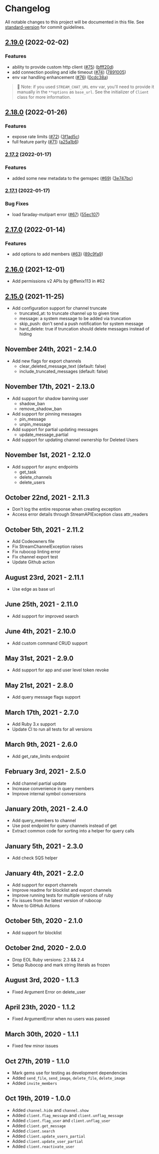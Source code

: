 # Changelog

All notable changes to this project will be documented in this file. See [standard-version](https://github.com/conventional-changelog/standard-version) for commit guidelines.

## [2.19.0](https://github.com/GetStream/stream-chat-ruby/compare/v2.18.0...v2.19.0) (2022-02-02)


### Features

* ability to provide custom http client ([#75](https://github.com/GetStream/stream-chat-ruby/issues/75)) ([bfff20d](https://github.com/GetStream/stream-chat-ruby/commit/bfff20d06232c49a1a8d0eee255a718bfffbb351))
* add connection pooling and idle timeout ([#74](https://github.com/GetStream/stream-chat-ruby/issues/74)) ([7891005](https://github.com/GetStream/stream-chat-ruby/commit/78910053b3a15b1efa3183a71299068e63b128e3))
* env var handling enhancement ([#76](https://github.com/GetStream/stream-chat-ruby/issues/76)) ([0cdc38a](https://github.com/GetStream/stream-chat-ruby/commit/0cdc38abd671bfaa8cefa7f403b9e2ac8b642272))
> 🚨 Note: if you used `STREAM_CHAT_URL` env var, you'll need to provide it manually in the `**options` as `base_url`. See the initializer of `Client` class for more information.

## [2.18.0](https://github.com/GetStream/stream-chat-ruby/compare/v2.17.2...v2.18.0) (2022-01-26)


### Features

* expose rate limits ([#72](https://github.com/GetStream/stream-chat-ruby/issues/72)) ([3f1ad5c](https://github.com/GetStream/stream-chat-ruby/commit/3f1ad5c8f43263424e934055d0ac283cdcce9376))
* full feature parity ([#71](https://github.com/GetStream/stream-chat-ruby/issues/71)) ([a25a1b6](https://github.com/GetStream/stream-chat-ruby/commit/a25a1b66f9eadd77d09b99d5c3cfba27bba52f17))

### [2.17.2](https://github.com/GetStream/stream-chat-ruby/compare/v2.17.1...v2.17.2) (2022-01-17)

### Features
* added some new metadata to the gemspec ([#69](https://github.com/GetStream/stream-chat-ruby/issues/69)) ([3e747bc](https://github.com/GetStream/stream-chat-ruby/commit/3e747bcd6aa338b08e136febfb0cf06f29d366b5))

### [2.17.1](https://github.com/GetStream/stream-chat-ruby/compare/v2.17.0...v2.17.1) (2022-01-17)


### Bug Fixes

* load faraday-mutipart error ([#67](https://github.com/GetStream/stream-chat-ruby/issues/67)) ([55ec107](https://github.com/GetStream/stream-chat-ruby/commit/55ec107fb4d6af887aa562c1e04d90a669c630cb))

## [2.17.0](https://github.com/GetStream/stream-chat-ruby/compare/v2.16.0...v2.17.0) (2022-01-14)


### Features

* add options to add members ([#63](https://github.com/GetStream/stream-chat-ruby/issues/63)) ([89c9fa9](https://github.com/GetStream/stream-chat-ruby/commit/89c9fa98e19565c4b5353077523a1d407e1f10c9))

## [2.16.0](https://github.com/GetStream/stream-chat-ruby/compare/v2.15.0...v2.16.0) (2021-12-01)

- Add permissions v2 APIs by @ffenix113 in #62

## [2.15.0](https://github.com/GetStream/stream-chat-ruby/compare/v2.14.0...v2.15.0) (2021-11-25)

- Add configuration support for channel truncate
  - truncated_at: to truncate channel up to given time
  - message: a system message to be added via truncation
  - skip_push: don't send a push notification for system message
  - hard_delete: true if truncation should delete messages instead of hiding

## November 24th, 2021 - 2.14.0

- Add new flags for export channels
  - clear_deleted_message_text (default: false)
  - include_truncated_messages (default: false)

## November 17th, 2021 - 2.13.0

- Add support for shadow banning user
  - shadow_ban
  - remove_shadow_ban
- Add support for pinning messages
  - pin_message
  - unpin_message
- Add support for partial updating messages
  - update_message_partial
- Add support for updating channel ownership for Deleted Users

## November 1st, 2021 - 2.12.0

- Add support for async endpoints
  - get_task
  - delete_channels
  - delete_users

## October 22nd, 2021 - 2.11.3

- Don't log the entire response when creating exception
- Access error details through StreamAPIException class attr_readers

## October 5th, 2021 - 2.11.2

- Add Codeowners file
- Fix StreamChannelException raises
- Fix rubocop linting error
- Fix channel export test
- Update Github action

## August 23rd, 2021 - 2.11.1

- Use edge as base url

## June 25th, 2021 - 2.11.0

- Add support for improved search

## June 4th, 2021 - 2.10.0

- Add custom command CRUD support

## May 31st, 2021 - 2.9.0

- Add support for app and user level token revoke

## May 21st, 2021 - 2.8.0

- Add query message flags support

## March 17th, 2021 - 2.7.0

- Add Ruby 3.x support
- Update CI to run all tests for all versions

## March 9th, 2021 - 2.6.0

- Add get_rate_limits endpoint

## February 3rd, 2021 - 2.5.0

- Add channel partial update
- Increase convenience in query members
- Improve internal symbol conversions

## January 20th, 2021 - 2.4.0

- Add query_members to channel
- Use post endpoint for query channels instead of get
- Extract common code for sorting into a helper for query calls

## January 5th, 2021 - 2.3.0

- Add check SQS helper

## January 4th, 2021 - 2.2.0

- Add support for export channels
- Improve readme for blocklist and export channels
- Improve running tests for multiple versions of ruby
- Fix issues from the latest version of rubocop
- Move to GitHub Actions

## October 5th, 2020 - 2.1.0

- Add support for blocklist

## October 2nd, 2020 - 2.0.0

- Drop EOL Ruby versions: 2.3 && 2.4
- Setup Rubocop and mark string literals as frozen

## August 3rd, 2020 - 1.1.3

- Fixed Argument Error on delete_user

## April 23th, 2020 - 1.1.2

- Fixed ArgumentError when no users was passed

## March 30th, 2020 - 1.1.1

- Fixed few minor issues

## Oct 27th, 2019 - 1.1.0

- Mark gems use for testing as development dependencies
- Added `send_file`, `send_image`, `delete_file`, `delete_image`
- Added `invite_members`

## Oct 19th, 2019 - 1.0.0

- Added `channel.hide` and `channel.show`
- Added `client.flag_message` and `client.unflag_message`
- Added `client.flag_user` and `client.unflag_user`
- Added `client.get_message`
- Added `client.search`
- Added `client.update_users_partial`
- Added `client.update_user_partial`
- Added `client.reactivate_user`
